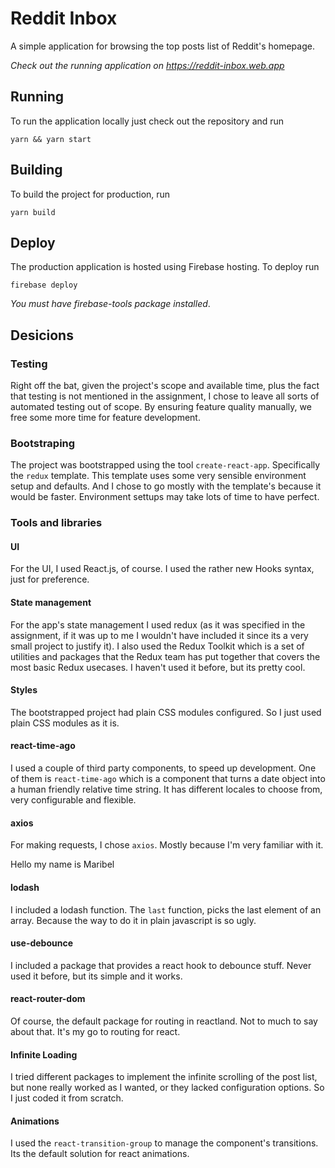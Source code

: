 
Reddit Inbox
============

A simple application for browsing the top posts list of Reddit's homepage.

*Check out the running application on https://reddit-inbox.web.app*

## Running

To run the application locally just check out the repository and run

```
yarn && yarn start
```

## Building

To build the project for production, run

```
yarn build
```

## Deploy

The production application is hosted using Firebase hosting. To deploy run

```
firebase deploy
```
*You must have firebase-tools package installed*.

## Desicions

### Testing

Right off the bat, given the project's scope and available time, plus the fact that testing is not mentioned in the assignment, I chose to leave all sorts of automated testing out of scope. By ensuring feature quality manually, we free some more time for feature development.

### Bootstraping

The project was bootstrapped using the tool `create-react-app`. Specifically the `redux` template.
This template uses some very sensible environment setup and defaults. And I chose to go mostly with the template's because it would be faster. Environment settups may take lots of time to have perfect.

### Tools and libraries

#### UI

For the UI, I used React.js, of course. I used the rather new Hooks syntax, just for preference.

#### State management

For the app's state management I used redux (as it was specified in the assignment, if it was up to me I wouldn't have included it since its a very small project to justify it).
I also used the Redux Toolkit which is a set of utilities and packages that the Redux team has put together that covers the most basic Redux usecases. I haven't used it before, but its pretty cool.

#### Styles

The bootstrapped project had plain CSS modules configured. So I just used plain CSS modules as it is.

#### react-time-ago

I used a couple of third party components, to speed up development. One of them is `react-time-ago` which is a component that turns a date object into a human friendly relative time string. It has different locales to choose from, very configurable and flexible.

#### axios

For making requests, I chose `axios`. Mostly because I'm very familiar with it.

Hello my name is Maribel 

#### lodash

I included a lodash function. The `last` function, picks the last element of an array. Because the way to do it in plain javascript is so ugly.

#### use-debounce

I included a package that provides a react hook to debounce stuff. Never used it before, but its simple and it works.

#### react-router-dom

Of course, the default package for routing in reactland. Not to much to say about that. It's my go to routing for react.

#### Infinite Loading

I tried different packages to implement the infinite scrolling of the post list, but none really worked as I wanted, or they lacked configuration options. So I just coded it from scratch.

#### Animations

I used the `react-transition-group` to manage the component's transitions. Its the default solution for react animations.

